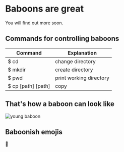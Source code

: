 # Baboons are great

You will find out more soon.

## Commands for controlling baboons

Command | Explanation 
------------ | -------------
$ cd | change directory
$ mkdir | create directory
$ pwd | print working directory
$ cp [path] [path]| copy

## That's how a baboon can look like

![young baboon](https://tse4.mm.bing.net/th?id=OIP.FMnds_9INPpwIqHJhqYvXAHaKB&pid=Api)

## Baboonish emojis

:monkey:



